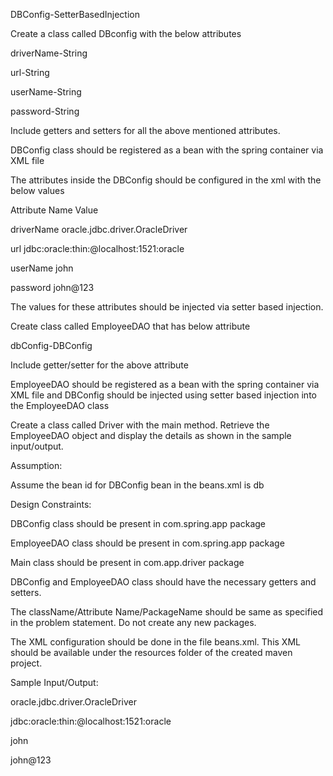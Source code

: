 DBConfig-SetterBasedInjection

Create a class called DBconfig  with the below attributes

driverName-String

url-String

userName-String

password-String

 

Include getters and setters for all the above mentioned attributes.

DBConfig class should be registered as a bean with the spring container via XML file

The  attributes inside the DBConfig should be configured in the xml with the below values

 

Attribute Name                                        Value

driverName                                 oracle.jdbc.driver.OracleDriver

url                                     jdbc:oracle:thin:@localhost:1521:oracle

userName                                                john

password                                               john@123

 

The values for these attributes should be injected via setter based injection.

Create class called EmployeeDAO that has below attribute

dbConfig-DBConfig

 

Include getter/setter for the above attribute

EmployeeDAO should be registered as a bean with the spring container via XML file and DBConfig should be injected using setter based injection into the EmployeeDAO class

Create a class called Driver with the main method. Retrieve the EmployeeDAO object and display the details as shown in the sample input/output.

Assumption:

Assume the bean id for DBConfig bean in the beans.xml is db

Design Constraints:

DBConfig class should be present in com.spring.app package

EmployeeDAO class should be present in com.spring.app package

Main class should be present in com.app.driver package

DBConfig and EmployeeDAO class should have the necessary getters and setters.

The className/Attribute Name/PackageName should be same as specified in the problem statement. Do not create any new packages.

The XML configuration should be done in the file beans.xml. This XML should be available under the resources folder of the created maven project.

Sample Input/Output:

oracle.jdbc.driver.OracleDriver

jdbc:oracle:thin:@localhost:1521:oracle

john

john@123

